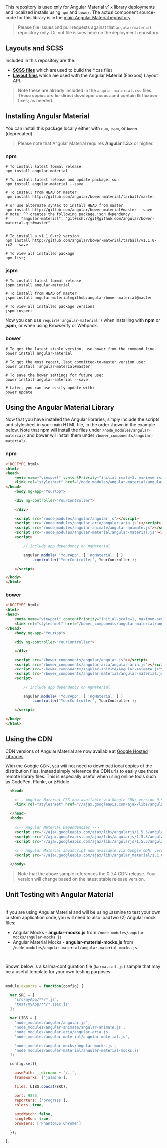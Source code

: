 This repository is used only for Angular Material v1.x library deployments and localized installs using `npm` and `bower`. The actual component source-code for this library is in the
[main Angular Material repository](https://github.com/angular/material).

> Please file issues and pull requests against that `angular/material` repository only. Do not file issues here on the deployment repository.

## Layouts and SCSS

Included in this repository are the:

* **[SCSS files](https://github.com/angular/bower-material/tree/master/modules/scss)** which are used to build the *.css files
* **[Layout files](https://github.com/angular/bower-material/tree/master/modules/layouts)** which are used with the Angular Material (Flexbox) Layout API. 

> Note these are already included in the `angular-material.css` files. These copies are for direct developer access and contain IE flexbox fixes; as needed.

## Installing Angular Material

You can install this package locally either with `npm`, `jspm`, or `bower` (deprecated). 

> Please note that Angular Material requires **Angular 1.3.x** or higher. 

### npm

```shell
# To install latest formal release 
npm install angular-material

# To install latest release and update package.json
npm install angular-material --save

# To install from HEAD of master
npm install http://github.com/angular/bower-material/tarball/master

# or use alternate syntax to install HEAD from master
npm install http://github.com/angular/bower-material#master --save
# note: ^^ creates the following package.json dependency
#      "angular-material": "git+ssh://git@github.com/angular/bower-material.git#master"


# To install a v1.1.0-rc2 version 
npm install http://github.com/angular/bower-material/tarball/v1.1.0-rc2 --save

# To view all installed package 
npm list;
```

### jspm

```shell
# To install latest formal release
jspm install angular-material

# To install from HEAD of master
jspm install angular-material=github:angular/bower-material@master

# To view all installed package versions
jspm inspect
```

Now you can use `require('angular-material')` when installing with **npm** or **jspm**, or when using Browserify or Webpack.

### bower

```shell
# To get the latest stable version, use bower from the command line.
bower install angular-material

# To get the most recent, last committed-to-master version use:
bower install 'angular-material#master'

# To save the bower settings for future use:
bower install angular-material --save

# Later, you can use easily update with:
bower update
```

## Using the Angular Material Library

Now that you have installed the Angular libraries, simply include the scripts and 
stylesheet in your main HTML file, in the order shown in the example below. Note that npm 
will install the files under `/node_modules/angular-material/` and bower will install them 
under `/bower_components/angular-material/`.

### npm

```html
<!DOCTYPE html>
<html>
<head>
    <meta name="viewport" contentPriority="initial-scale=1, maximum-scale=1, user-scalable=no" />
    <link rel="stylesheet" href="/node_modules/angular-material/angular-material.css">
</head>
	<body ng-app="YourApp">

	<div ng-controller="YourController">

	</div>

	<script src="/node_modules/angular/angular.js"></script>
	<script src="/node_modules/angular-aria/angular-aria.js"></script>
	<script src="/node_modules/angular-animate/angular-animate.js"></script>
	<script src="/node_modules/angular-material/angular-material.js"></script>
	<script>

		// Include app dependency on ngMaterial

		angular.module( 'YourApp', [ 'ngMaterial' ] )
			.controller("YourController", YourController );

	</script>

</body>
</html>
```

### bower

```html
<!DOCTYPE html>
<html>
<head>
    <meta name="viewport" contentPriority="initial-scale=1, maximum-scale=1, user-scalable=no" />
    <link rel="stylesheet" href="/bower_components/angular-material/angular-material.css">
</head>
	<body ng-app="YourApp">

	<div ng-controller="YourController">

	</div>

	<script src="/bower_components/angular/angular.js"></script>
	<script src="/bower_components/angular-aria/angular-aria.js"></script>
	<script src="/bower_components/angular-animate/angular-animate.js"></script>
	<script src="/bower_components/angular-material/angular-material.js"></script>
	<script>

		// Include app dependency on ngMaterial

		angular.module( 'YourApp', [ 'ngMaterial' ] )
			.controller("YourController", YourController );

	</script>

</body>
</html>
```

## Using the CDN

CDN versions of Angular Material are now available at 
[Google Hosted Libraries](https://developers.google.com/speed/libraries/devguide#angularmaterial). 

With the Google CDN, you will not need to download local copies of the distribution files.
Instead simply reference the CDN urls to easily use those remote library files. 
This is especially useful when using online tools such as CodePen, Plunkr, or jsFiddle.

```html
  <head>

    <!-- Angular Material CSS now available via Google CDN; version 0.9.4 used here -->
    <link rel="stylesheet" href="//ajax.googleapis.com/ajax/libs/angular_material/1.1.0-rc2/angular-material.min.css">

  </head>
  <body>
  
    <!-- Angular Material Dependencies -->
    <script src="//ajax.googleapis.com/ajax/libs/angularjs/1.5.3/angular.min.js"></script>
    <script src="//ajax.googleapis.com/ajax/libs/angularjs/1.5.3/angular-animate.min.js"></script>
    <script src="//ajax.googleapis.com/ajax/libs/angularjs/1.5.3/angular-aria.min.js"></script>
    
    <!-- Angular Material Javascript now available via Google CDN; version 0.9.4 used here -->
    <script src="//ajax.googleapis.com/ajax/libs/angular_material/1.1.0-rc2/angular-material.min.js"></script>
    
  </body>
```

> Note that the above sample references the 0.9.4 CDN release. Your version will change 
based on the latest stable release version.

## Unit Testing with Angular Material

<br/>
If you are using Angular Material and will be using Jasmine to test your own custom application code, you will need to also load two (2) Angular mock files:

*  Angular Mocks - **angular-mocks.js** from `/node_modules/angular-mocks/angular-mocks.js`
*  Angular Material Mocks - **angular-material-mocks.js** from `/node_modules/angular-material/angular-material-mocks.js`

<br/>

Shown below is a karma-configuration file (`karma.conf.js`) sample that may be a useful template for your own testing purposes:<br/><br/>

```js
module.exports = function(config) {

  var SRC = [
    'src/myApp/**/*.js',
    'test/myApp/**/*.spec.js'
  ];

  var LIBS = [
    'node_modules/angular/angular.js',
    'node_modules/angular-animate/angular-animate.js',
    'node_modules/angular-aria/angular-aria.js',
    'node_modules/angular-material/angular-material.js',
    
    'node_modules/angular-mocks/angular-mocks.js',
    'node_modules/angular-material/angular-material-mocks.js'
  ];

  config.set({

    basePath: __dirname + '/..',
    frameworks: ['jasmine'],
    
    files: LIBS.concat(SRC),

    port: 9876,
    reporters: ['progress'],
    colors: true,

    autoWatch: false,
    singleRun: true,
    browsers: ['PhantomJS,Chrome']

  });

};
```

